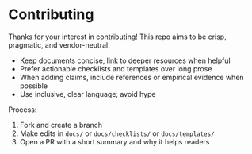 # Contributing

Thanks for your interest in contributing! This repo aims to be crisp, pragmatic, and vendor-neutral.

- Keep documents concise, link to deeper resources when helpful
- Prefer actionable checklists and templates over long prose
- When adding claims, include references or empirical evidence when possible
- Use inclusive, clear language; avoid hype

Process:
1. Fork and create a branch
2. Make edits in `docs/` or `docs/checklists/` or `docs/templates/`
3. Open a PR with a short summary and why it helps readers
